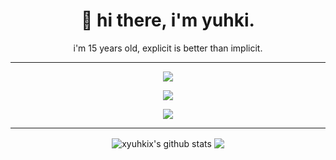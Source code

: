 <h1 align='center'>
  🦇 hi there, i'm yuhki.
</h1>

<p align='center'>
  i'm 15 years old, explicit is better than implicit.
</p>

<hr>

<p align='center'>
  <img src="https://img.shields.io/badge/csharp%20-76932F.svg?&style=for-the-badge&logo=c%2B%2B&ogoColor=white"/>
</p>

<p align='center'>
  <img src="https://img.shields.io/badge/yuhki%230001%20-%237289DA.svg?&style=for-the-badge&logo=discord&logoColor=white"/>
</p>

<p align='center'>
<img src="https://cdn.discordapp.com/attachments/536501170353602627/895397482471784468/170.gif"/>
</p>

<hr>

<p align='center'>
  <img align="center" src="https://github-readme-stats.vercel.app/api?username=xyuhkix&show_icons=true&include_all_commits=true&theme=dracula" alt="xyuhkix's github stats" />
  <img align="center" src="https://github-readme-stats.vercel.app/api/top-langs/?username=xyuhkix&layout=compact&theme=dracula" />
</p>
